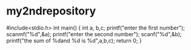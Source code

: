 # my2ndrepository
#include<stdio.h>
int main()
{
int a, b,c;
printf("enter the first number");
scanmf("%d",&a);
printf("enter the second number");
scanf("%d",&b);
printf("the sum of %dand %d is %d",a,b,c);
return 0;
}
